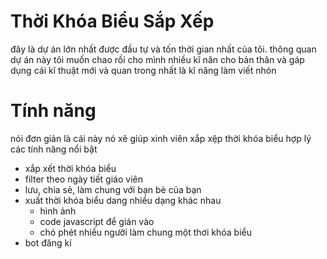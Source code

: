 # Thời Khóa Biểu Sắp Xếp

đây là dự án lớn nhất được đầu tự và tốn thời gian nhất của tôi.
thông quan dự án này tôi muốn chao rồi cho mình nhiều kĩ năn cho bản thân và gáp dụng cái kĩ thuật mới và quan trong nhất là kĩ năng làm viết nhón

# Tính năng

nói đơn giản là cái này nó xẽ giúp xinh viên xắp xệp thời khóa biểu hợp lý
các tính năng nổi bật
- xắp xết thời khóa biểu
- filter theo ngày tiết giáo viên
- lưu, chia sẻ, làm chung với bạn bè của bạn
- xuất thời khóa biểu dang nhiều dạng khác nhau
  - hình ảnh
  - code javascript để gián vào 
  - chó phét nhiều người làm chung một thơi khóa biểu
- bot đăng kí
